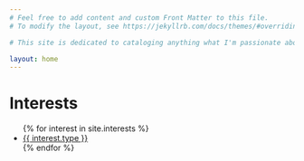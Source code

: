 ```yaml
---
# Feel free to add content and custom Front Matter to this file.
# To modify the layout, see https://jekyllrb.com/docs/themes/#overriding-theme-defaults

# This site is dedicated to cataloging anything what I'm passionate about.

layout: home
---
```


# Interests

<ul>
{% for interest in site.interests %}
<li><a href="{{ interest.url }}">{{ interest.type }}</a></li>
{% endfor %}
</ul>

